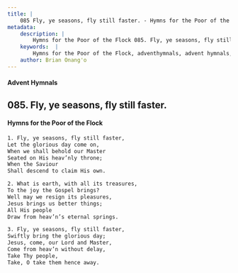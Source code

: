 ```yaml
---
title: |
    085 Fly, ye seasons, fly still faster. - Hymns for the Poor of the Flock
metadata:
    description: |
        Hymns for the Poor of the Flock 085. Fly, ye seasons, fly still faster.. Fly, ye seasons, fly still faster, Let the glorious day come on, When we shall behold our Master  Seated on His heav’nly throne; When the Saviour  Shall descend to claim His own. 
    keywords:  |
        Hymns for the Poor of the Flock, adventhymnals, advent hymnals, Fly, ye seasons, fly still faster., Fly, ye seasons, fly still faster,, 
    author: Brian Onang'o
---
```


#### Advent Hymnals
## 085. Fly, ye seasons, fly still faster.
####  Hymns for the Poor of the Flock

```txt
1. Fly, ye seasons, fly still faster,
Let the glorious day come on,
When we shall behold our Master 
Seated on His heav’nly throne;
When the Saviour 
Shall descend to claim His own.

2. What is earth, with all its treasures,
To the joy the Gospel brings?
Well may we resign its pleasures, 
Jesus brings us better things;
All His people
Draw from heav’n’s eternal springs.

3. Fly, ye seasons, fly still faster,
Swiftly bring the glorious day; 
Jesus, come, our Lord and Master, 
Come from heav’n without delay, 
Take Thy people,
Take, O take them hence away.
```